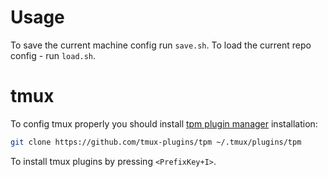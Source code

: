 # Usage

To save the current machine config run `save.sh`.
To load the current repo config - run `load.sh`.

# tmux

To config tmux properly you should install
[tpm plugin manager](https://github.com/tmux-plugins/tpm) installation:

```bash
git clone https://github.com/tmux-plugins/tpm ~/.tmux/plugins/tpm
```

To install tmux plugins by pressing `<PrefixKey+I>`.

